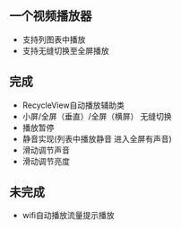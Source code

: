 ##  一个视频播放器
- 支持列图表中播放
- 支持无缝切换至全屏播放

## 完成
- RecycleView自动播放辅助类
- 小屏/全屏（垂直）/全屏（横屏） 无缝切换
- 播放暂停
- 静音实现(列表中播放静音 进入全屏有声音)
- 滑动调节声音
- 滑动调节亮度

## 未完成
- wifi自动播放流量提示播放
